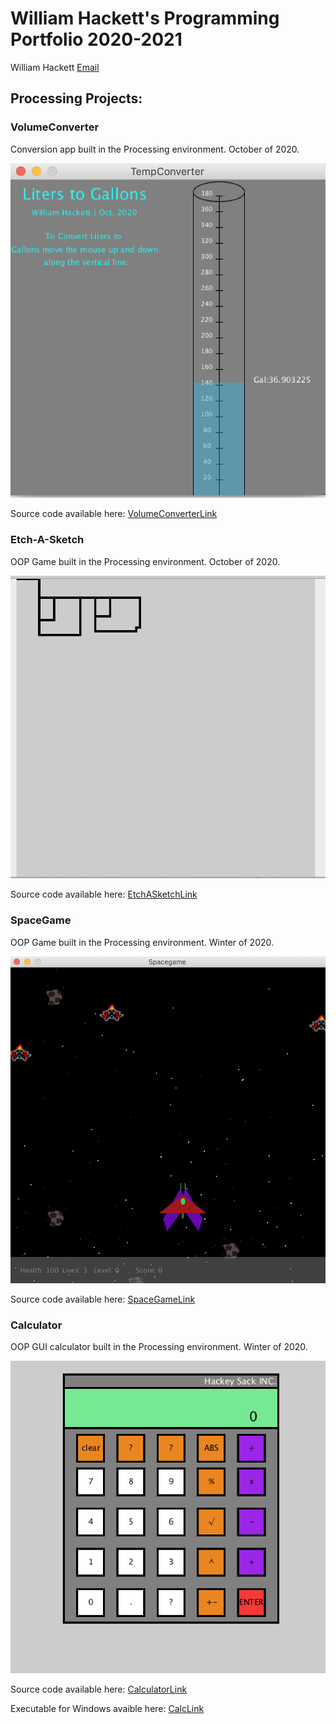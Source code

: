 # William Hackett's Programming Portfolio 2020-2021
William Hackett [Email](mailto:williamchackett10@gmail.com)

## Processing Projects:

### VolumeConverter
Conversion app built in the Processing environment. October of 2020.

![Image of VolumeConverter](https://github.com/WillytheBilly902/SHSProgrammingPortfolio/blob/gh-pages/images/VoumeConverter.png?raw=true)

Source code available here: [VolumeConverterLink](https://github.com/WillytheBilly902/SHSProgrammingPortfolio/blob/gh-pages/src/VolumeConverter/TempConverter.pde)

### Etch-A-Sketch
OOP Game built in the Processing environment. October of 2020.

![Image of Etch-A-Sketch](https://github.com/WillytheBilly902/SHSProgrammingPortfolio/blob/gh-pages/images/EtchASketch.png?raw=true)

Source code available here: [EtchASketchLink](https://github.com/WillytheBilly902/SHSProgrammingPortfolio/tree/gh-pages/src/EtchASketch)

### SpaceGame
OOP Game built in the Processing environment. Winter of 2020.

![Image of SpaceGame](https://github.com/WillytheBilly902/SHSProgrammingPortfolio/blob/gh-pages/images/spacegame.png?raw=true)

Source code available here: [SpaceGameLink](https://github.com/WillytheBilly902/SHSProgrammingPortfolio/tree/gh-pages/src/SpaceGame)



### Calculator
OOP GUI calculator built in the Processing environment. Winter of 2020.

![Image of Calculator](https://github.com/WillytheBilly902/SHSProgrammingPortfolio/blob/gh-pages/images/Calculator.png?raw=true)

Source code available here: [CalculatorLink](https://github.com/WillytheBilly902/SHSProgrammingPortfolio/tree/gh-pages/src/Calculator)

Executable for Windows avaible here: [CalcLink](https://github.com/WillytheBilly902/SHSProgrammingPortfolio/tree/gh-pages/src/Calculator)
